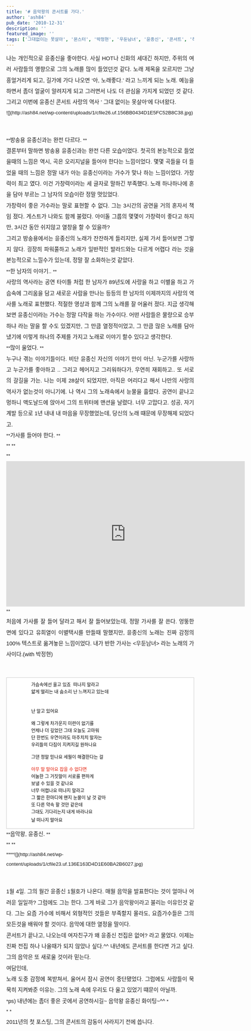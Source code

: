```yaml
---
title: '# 음악왕의 콘서트를 가다.'
author: 'ash84'
pub_date: '2010-12-31'
description: ''
featured_image: ''
tags: ['그대없이는 못살아', '몬스터', '박정현', '우둔남녀', '윤종신', '콘서트', '하림']
---
```



<div style="text-align: justify; line-height: 2; "></div><span style="font-size: 11pt; ">  
</span>

<div style="text-align: justify; line-height: 2; "><span style="font-size: 10pt; "><span style="font-family: Helvetica; font-size: 11pt; ">나는 개인적으로 윤종신을 좋아한다. 사실 HOT나 신화의 세대긴 하지만, 주위의 여러 사람들의 영향으로 그의 노래를 많이 들었던것 같다. 노래 제목을 모르지만 그냥 흥얼거리게 되고, 길가에 가다 나오면 ‘아, 노래좋다.’ 라고 느끼게 되는 노래. 예능을 하면서 좀더 얼굴이 알려지게 되고 그러면서 나도 더 관심을 가지게 되었던 것 같다. 그리고 이번에 윤종신 콘서트 사랑의 역사 ‘ 그대 없이는 못살아’에 다녀왔다. </span></span></div><span style="font-size: 11pt; ">  
</span>

<div style="text-align: justify; line-height: 2; "><span style="font-size: 10pt; "><span style="font-family: Helvetica; ">  
<span style="font-size: 11pt; ">  
</span></span></span></div><span style="font-size: 11pt; ">  
</span>

<div style="text-align: justify; line-height: 2; "><span style="font-size: 10pt; "><span style="font-family: Helvetica; ">![](http://ash84.net/wp-content/uploads/1/cfile26.uf.156BB0434D1E5FC52B8C38.jpg)

<span style="font-size: 11pt; ">  
</span>

</span></span></div><span style="font-size: 11pt; ">  
</span>

<div style="text-align: justify; line-height: 2; "><span style="font-size: 11pt; ">  
</span></div><div style="text-align: justify; line-height: 2; "><span style="font-size: 11pt; ">  
</span></div><span style="font-size: 11pt; ">  
</span>

<div style="text-align: justify; line-height: 2; "><span style="font-size: 10pt; "><span style="font-family: Helvetica; ">**<span style="font-size: 11pt; ">방송용 윤종신과는 완전 다르다. </span>**</span></span></div><span style="font-size: 11pt; ">  
</span>

<div style="text-align: justify; line-height: 2; "><span style="font-size: 11pt; ">  
</span></div><div style="text-align: justify; line-height: 2; "><span style="font-size: 11pt; ">  
</span><span style="font-size: 10pt; "><span style="font-family: Helvetica; font-size: 11pt; ">결론부터 말하면 방송용 윤종신과는 완전 다른 모습이었다. 첫곡의 본능적으로 들었을때의 느낌은 역시, 곡은 오리지널을 들어야 한다는 느낌이었다. 몇몇 곡들을 더 들었을 때의 느낌은 정말 내가 아는 윤종신이라는 가수가 맞나 하는 느낌이었다. 가창력이 최고 였다. 이건 가창력이라는 세 글자로 말하긴 부족했다. 노래 하나하나에 혼을 담아 부르는 그 남자의 모습이란 정말 멋있었다. </span></span></div><span style="font-size: 11pt; ">  
</span>

<div style="text-align: justify; line-height: 2; "><span style="font-size: 11pt; ">  
</span></div><div style="text-align: justify; line-height: 2; "><span style="font-size: 11pt; ">  
</span><span style="font-size: 10pt; "><span style="font-family: Helvetica; font-size: 11pt; ">가창력이 좋은 가수라는 말로 표현할 수 없다. 그는 3시간의 공연을 거의 혼자서 책임 졌다. 게스트가 나와도 함께 불렀다. 아이돌 그룹의 몇몇이 가창력이 좋다고 하지만, 3시간 동안 쉬지않고 열창을 할 수 있을까? </span></span></div><span style="font-size: 11pt; ">  
</span>

<div style="text-align: justify; line-height: 2; "><span style="font-size: 11pt; ">  
</span></div><div style="text-align: justify; line-height: 2; "><span style="font-size: 11pt; ">  
</span><span style="font-size: 10pt; "><span style="font-family: Helvetica; font-size: 11pt; ">그리고 방송용에서는 윤종신의 노래가 잔잔하게 들리지만, 실제 가서 들어보면 그렇지 않다. 굉장히 파워풀하고 노래가 일반적인 발라드와는 다르게 어렵다 라는 것을 본능적으로 느낄수가 있는데, 정말 잘 소화하는것 같았다. </span></span></div><span style="font-size: 11pt; ">  
</span>

<div style="text-align: justify; line-height: 2; "><span style="font-size: 11pt; ">  
</span></div><div style="text-align: justify; line-height: 2; "><span style="font-size: 11pt; ">  
</span></div><span style="font-size: 11pt; ">  
</span>

<div style="text-align: justify; line-height: 2; "><span style="font-size: 10pt; "><span style="font-family: Helvetica; ">**<span style="font-size: 11pt; ">한 남자의 이야기.. </span>**</span></span></div><span style="font-size: 11pt; ">  
</span>

<div style="text-align: justify; line-height: 2; "><span style="font-size: 11pt; ">  
</span></div><div style="text-align: justify; line-height: 2; "><span style="font-size: 11pt; ">  
</span><span style="font-size: 10pt; "><span style="font-family: Helvetica; font-size: 11pt; ">사랑의 역사라는 공연 타이틀 처럼 한 남자가 89년도에 사랑을 하고 이별을 하고 가슴속에 그리움을 담고 새로운 사람을 만나는 등등의 한 남자의 이제까지의 사랑의 역사를 노래로 표현했다. 적절한 영상과 함께 그의 노래를 잘 어울러 졌다. 지금 생각해 보면 윤종신이라는 가수는 정말 다작을 하는 가수이다. 어떤 사람들은 물량으로 승부하냐 라는 말을 할 수도 있겠지만, 그 만큼 열정적이었고, 그 만큼 많은 노래를 담아 냈기에 이렇게 하나의 주제를 가지고 노래로 이야기 할수 있다고 생각한다. </span></span></div><span style="font-size: 11pt; ">  
</span>

<div style="text-align: justify; line-height: 2; "><span style="font-size: 11pt; ">  
</span></div><div style="text-align: justify; line-height: 2; "><span style="font-size: 11pt; ">  
</span><span style="font-size: 10pt; "><span style="font-family: Helvetica; ">**<span style="font-size: 11pt; ">많이 울었다. </span>**</span></span></div><span style="font-size: 11pt; ">  
</span>

<div style="text-align: justify; line-height: 2; "><span style="font-size: 11pt; ">  
</span></div><div style="text-align: justify; line-height: 2; "><span style="font-size: 11pt; ">  
</span><span style="font-size: 10pt; "><span style="font-family: Helvetica; font-size: 11pt; ">누구나 겪는 이야기들이다. 비단 윤종신 자신의 이야기 만이 아닌. 누군가를 사랑하고 누군가를 좋아하고 .. 그리고 헤어지고 그리워하다가, 우연히 재회하고.. 또 서로의 갈길을 가는. 나는 이제 28살이 되었지만, 아직은 어리다고 해서 나만의 사랑의 역사가 없는것이 아니기에. 나 역시 그의 노래속에서 눈물을 흘렸다. 공연이 끝나고 멍하니 맥도날드에 앉아서 그의 트위터에 맨션을 날렸다. 너무 고맙다고. 성공, 자기계발 등으로 1년 내내 내 마음을 무장했었는데, 당신의 노래 떄문에 무장해제 되었다고. </span></span></div><span style="font-size: 11pt; ">  
</span>

<div style="text-align: justify; line-height: 2; "><span style="font-size: 11pt; ">  
</span></div><div style="text-align: justify; line-height: 2; "><span style="font-size: 11pt; ">  
</span><span style="font-size: 10pt; "><span style="font-family: Helvetica; ">**<span style="font-size: 11pt; ">가사를 들어야 한다. </span>**</span></span></div><span style="font-size: 11pt; ">  
</span>

<div style="text-align: justify; line-height: 2; "><span style="font-size: 10pt; "><span style="font-family: Helvetica; ">**  
<span style="font-size: 11pt; ">  
</span>**</span></span></div><span style="font-size: 11pt; ">  
</span>

<div style="text-align: justify; line-height: 2; "><span style="font-size: 10pt; "><span style="font-family: Helvetica; ">**<object height="390" width="640"><param name="movie" value="http://www.youtube.com/v/-FLbem3jh1w&hl=ko_KR&feature=player_embedded&version=3"></param><param name="allowFullScreen" value="true"></param><param name="allowScriptAccess" value="always"></param><embed allowfullscreen="true" allowscriptaccess="always" height="390" src="http://www.youtube.com/v/-FLbem3jh1w&hl=ko_KR&feature=player_embedded&version=3" type="application/x-shockwave-flash" width="640"></embed></object>  
<span style="font-size: 11pt; ">  
</span>  
**</span></span></div><span style="font-size: 11pt; ">  
</span>

<div style="text-align: justify; line-height: 2; "><span style="font-size: 11pt; ">  
</span></div><div style="text-align: justify; line-height: 2; "><span style="font-size: 11pt; ">  
</span><span style="font-size: 10pt; "><span style="font-family: Helvetica; font-size: 11pt; ">처음에 가사를 잘 들어 달라고 해서 잘 들어보았는데, 정말 가사를 잘 쓴다. 엉뚱한 면에 있다고 유희열이 이별택시를 만들때 말했지만, 윤종신의 노래는 진짜 감정의 100% 텍스트로 옮겨놓은 느낌이었다. 내가 반한 가사는 <우둔남녀> 라는 노래의 가사이다.(with 박정현)</span></span></div><span style="font-size: 11pt; ">  
</span>

<div style="text-align: justify; line-height: 2; "><span style="font-size: 11pt; ">  
</span></div><div style="line-height: 2; "><span style="font-size: 11pt; ">  
</span><span style="color: rgb(0, 0, 0); font-family: Helvetica; line-height: 19px; "><span style="font-size: 11pt; ">  
</span>

</span></div><span style="font-size: 11pt; ">  
</span>

<div style="line-height: 2; margin-left: 4em; "><span style="color: rgb(0, 0, 0); font-family: Helvetica; line-height: 19px; "><div style="text-align: justify;"><span style="font-size: 11pt; ">  
</span></div></span></div><span style="font-size: 11pt; ">  
</span>

<div class="txc-textbox" style="border-top-style: solid; border-right-style: solid; border-bottom-style: solid; border-left-style: solid; border-top-width: 1px; border-right-width: 1px; border-bottom-width: 1px; border-left-width: 1px; border-top-color: rgb(203, 203, 203); border-right-color: rgb(203, 203, 203); border-bottom-color: rgb(203, 203, 203); border-left-color: rgb(203, 203, 203); background-color: rgb(255, 255, 255); padding-top: 10px; padding-right: 10px; padding-bottom: 10px; padding-left: 10px; "><div style="line-height: 2; margin-left: 4em; "><span style="font-size: 11pt; ">  
</span><span style="color: rgb(0, 0, 0); font-family: Helvetica; line-height: 19px; "><div style="text-align: justify;"><span style="font-size: 11pt; ">  
</span><span style="font-size: 10pt; "><span style="font-family: Helvetica; font-size: 9pt; ">가슴속에선 울고 있죠  떠나지 말라고</span></span></div><span style="font-size: 9pt; ">  
</span>

<div style="text-align: justify;"><span style="font-size: 10pt; "><span style="font-family: Helvetica; font-size: 9pt; ">얇게 떨리는 내 숨소리 난 느껴지고 있는데</span></span></div><span style="font-size: 10pt; "><span style="font-family: Helvetica; font-size: 9pt; "> </span></span>

<span style="font-size: 9pt; ">  
</span>

<span style="font-size: 10pt; "><span style="font-family: Helvetica; font-size: 9pt; ">난 알고 있어요</span></span>

<span style="font-size: 9pt; ">  
</span>

<div style="text-align: justify;"><span style="font-size: 9pt; ">  
</span><span style="font-size: 10pt; "><span style="font-family: Helvetica; font-size: 9pt; ">왜 그렇게 차가운지 미련이 없기를</span></span></div><span style="font-size: 9pt; ">  
</span>

<div style="text-align: justify;"><span style="font-size: 10pt; "><span style="font-family: Helvetica; font-size: 9pt; ">언제나 더 깊었던 그대 오늘도 고마워</span></span></div><div style="text-align: justify;"><span style="font-size: 9pt; ">  
</span></div><span style="font-size: 9pt; ">  
</span>

<div style="text-align: justify;"><span style="font-size: 10pt; "><span style="font-family: Helvetica; font-size: 9pt; ">단 한번도 우연이라도 마주치치 말자는</span></span></div><span style="font-size: 10pt; "><span style="font-family: Helvetica; font-size: 9pt; ">우리들의 다짐이 지켜지길 원하나요</span></span>

<span style="font-size: 9pt; ">  
</span>

<span style="font-size: 10pt; "><span style="font-family: Helvetica; font-size: 9pt; ">그댄 정말 믿나요 세월이 해결한다는 걸</span></span>

<span style="font-size: 9pt; ">  
</span>

<div style="text-align: justify;"><span style="font-size: 9pt; ">  
</span></div><span style="font-size: 9pt; ">  
</span><font color="#E31600"><div style="text-align: justify;"><span style="font-size: 9pt; ">  
</span><span style="font-size: 10pt; "><span style="font-family: Helvetica; font-size: 9pt; ">아무 말 말아요 잡을 수 없다면</span></span></div><span style="font-size: 9pt; ">  
</span>

</font>

<div style="text-align: justify;"><span style="font-size: 9pt; ">  
</span><span style="font-size: 10pt; "><span style="font-family: Helvetica; font-size: 9pt; ">어눌한 그 거짓말이 서로를 편하게</span></span></div><span style="font-size: 9pt; ">  
</span>

<div style="text-align: justify;"><span style="font-size: 10pt; "><span style="font-family: Helvetica; font-size: 9pt; ">보낼 수 있을 것 같나요</span></span></div><span style="font-size: 9pt; ">  
</span>

<div style="text-align: justify;"><span style="font-size: 10pt; "><span style="font-family: Helvetica; font-size: 9pt; ">너무 어렵나요 떠나지 말라고 </span></span></div><span style="font-size: 9pt; ">  
</span>

<div style="text-align: justify;"><span style="font-size: 10pt; "><span style="font-family: Helvetica; font-size: 9pt; ">그 짧은 한마디에 왠지 눈물이 날 것 같아</span></span></div><span style="font-size: 9pt; ">  
</span>

<div style="text-align: justify;"><span style="font-size: 10pt; "><span style="font-family: Helvetica; font-size: 9pt; ">또 다른 약속 할 것만 같은데</span></span></div><span style="font-size: 9pt; ">  
</span>

<div style="text-align: justify;"><span style="font-size: 10pt; "><span style="font-family: Helvetica; font-size: 9pt; ">그대도 기다리는지 내게 바라나요</span></span></div></span></div><span style="font-size: 9pt; ">  
</span>

<div style="text-align: justify; line-height: 2; margin-left: 4em; "><span style="color: rgb(0, 0, 0); font-family: Helvetica; line-height: 19px; "><span style="font-size: 10pt; "><span style="font-family: Helvetica; font-size: 9pt; ">날 떠나지 말아요</span></span></span><span style="font-size: 10pt; "><span style="font-family: Helvetica; font-size: 9pt; "> </span></span></div><span style="font-size: 11pt; ">  
</span>

</div><div style="text-align: justify; line-height: 2; margin-left: 4em; "><span style="font-size: 11pt; ">  
</span></div><span style="font-size: 11pt; ">  
</span>

<div style="text-align: justify; line-height: 2; "><span style="font-size: 11pt; ">  
</span></div><div style="text-align: justify; line-height: 2; "><span style="font-size: 11pt; ">  
</span></div><span style="font-size: 11pt; ">  
</span>

<div style="text-align: justify; line-height: 2; "><span style="font-size: 10pt; "><span style="font-family: Helvetica; ">**<span style="font-size: 11pt; ">음악왕, 윤종신. </span>**</span></span></div><span style="font-size: 11pt; ">  
</span>

<div style="text-align: justify; line-height: 2; "><span style="font-size: 10pt; "><span style="font-family: Helvetica; ">**  
<span style="font-size: 11pt; ">  
</span>**</span></span></div><span style="font-size: 11pt; ">  
</span>

<div style="text-align: justify; line-height: 2; "><span style="font-size: 10pt; "><span style="font-family: Helvetica; ">****![](http://ash84.net/wp-content/uploads/1/cfile23.uf.136E163D4D1E60BA2B6027.jpg)

<span style="font-size: 11pt; ">  
</span>

</span></span></div><span style="font-size: 11pt; ">  
</span>

<div style="text-align: justify; line-height: 2; "><span style="font-size: 11pt; ">  
</span></div><div style="text-align: justify; line-height: 2; "><span style="font-size: 11pt; ">  
</span><span style="font-size: 10pt; "><span style="font-family: Helvetica; font-size: 11pt; ">1월 4일. 그의 월간 윤종신 1월호가 나온다. 매월 음악을 발표한다는 것이 얼마나 어려운 일일까? 그럼에도 그는 한다. 그게 바로 그가 음악왕이라고 불리는 이유인것 같다. 그는 요즘 가수에 비해서 외형적인 것들은 부족할지 몰라도, 요즘가수들은 그의 모든것을 배워야 할 것이다. 음악에 대한 열정을 말이다. </span></span></div><span style="font-size: 11pt; ">  
</span>

<div style="text-align: justify; line-height: 2; "><span style="font-size: 11pt; ">  
</span></div><div style="text-align: justify; line-height: 2; "><span style="font-size: 11pt; ">  
</span><span style="font-size: 10pt; "><span style="font-family: Helvetica; font-size: 11pt; ">콘서트가 끝나고, 나오는데 여자친구가 왜 윤종신 전집은 없어? 라고 물었다. 이제는 진짜 전집 하나 나올때가 되지 않았나 싶다.^^ 내년에도 콘서트를 한다면 가고 싶다. 그의 음악은 또 새로울 것이라 믿는다. </span></span></div><span style="font-size: 11pt; ">  
</span>

<div style="text-align: justify; line-height: 2; "><span style="font-size: 11pt; ">  
</span></div><div style="text-align: justify; line-height: 2; "><span style="font-size: 11pt; ">  
</span><span style="font-size: 10pt; "><span style="font-family: Helvetica; font-size: 11pt; ">여담인데, </span></span></div><span style="font-size: 11pt; ">  
</span>

<div style="text-align: justify; line-height: 2; "><span style="font-size: 11pt; ">  
</span></div><div style="text-align: justify; line-height: 2; "><span style="font-size: 11pt; ">  
</span><span style="font-size: 10pt; "><span style="font-family: Helvetica; font-size: 11pt; ">노래 도중 감정에 복받쳐서, 울어서 잠시 공연이 중단됐었다. 그럼에도 사람들이 묵묵히 지켜봐준 이유는. 그의 노래 속에 우리도 다 울고 있었기 떄문이 아닐까. </span></span></div><span style="font-size: 11pt; ">  
</span>

<div style="text-align: justify; line-height: 2; "><span style="font-size: 11pt; ">  
</span></div><div style="text-align: justify; line-height: 2; "><span style="font-size: 11pt; ">  
</span><span style="font-size: 10pt; "><span style="font-family: Helvetica; ">*<span style="font-size: 11pt; ">ps) 내년에는 좀더 좋은 곳에서 공연하시길~ 음악왕 윤종신 화이팅~^^ </span>*</span></span></div><span style="font-size: 11pt; ">  
</span>

<div style="text-align: justify; line-height: 2; "><span style="font-size: 10pt; "><span style="font-family: Helvetica; ">*  
<span style="font-size: 11pt; ">  
</span>*</span></span></div><span style="font-size: 11pt; ">  
</span>

<div style="text-align: justify; line-height: 2; "><span style="font-size: 10pt; "><span style="font-family: Helvetica; font-size: 11pt; ">2011년의 첫 포스팅, 그의 콘서트의 감동이 사라지기 전에 씁니다. </span></span></div>

